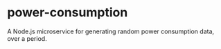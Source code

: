 # power-consumption
A Node.js microservice for generating random power consumption data, over a period.
